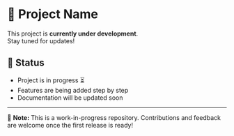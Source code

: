 # 🚧 Project Name

This project is **currently under development**.  
Stay tuned for updates!

## 📌 Status
- Project is in progress ⏳  
- Features are being added step by step  
- Documentation will be updated soon  
 

---

🔔 **Note:** This is a work-in-progress repository. Contributions and feedback are welcome once the first release is ready!
